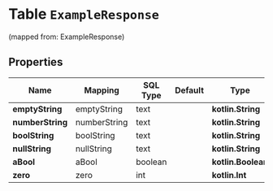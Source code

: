 
# Table `ExampleResponse`
(mapped from: ExampleResponse)

## Properties
Name | Mapping | SQL Type | Default | Type | Description | Notes
---- | ------- | -------- | ------- | ---- | ----------- | -----
**emptyString** | emptyString | text |  | **kotlin.String** |  |  [optional]
**numberString** | numberString | text |  | **kotlin.String** |  |  [optional]
**boolString** | boolString | text |  | **kotlin.String** |  |  [optional]
**nullString** | nullString | text |  | **kotlin.String** |  |  [optional]
**aBool** | aBool | boolean |  | **kotlin.Boolean** |  |  [optional]
**zero** | zero | int |  | **kotlin.Int** |  |  [optional]








